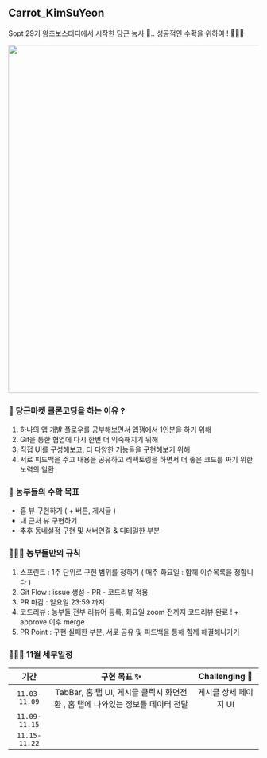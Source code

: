 ## Carrot_KimSuYeon
Sopt 29기 왕초보스터디에서 시작한 당근 농사 🥕.. 성공적인 수확을 위하여 ! 👩🏻‍🌾


<img src="https://user-images.githubusercontent.com/81313960/139932433-e762aecc-40b4-4fff-913a-2904c6afa278.jpeg"  width="700">


### 🥕 당근마켓 클론코딩을 하는 이유 ? 

1. 하나의 앱 개발 플로우를 공부해보면서 앱잼에서 1인분을 하기 위해 
2. Git을 통한 협업에 다시 한번 더 익숙해지기 위해 
3. 직접 UI를 구성해보고, 더 다양한 기능들을 구현해보기 위해 
4. 서로 피드백을 주고 내용을 공유하고 리팩토링을 하면서 더 좋은 코드를 짜기 위한 노력의 일환 



### 🥕 농부들의 수확 목표 

- 홈 뷰 구현하기 ( + 버튼, 게시글 )  
- 내 근처 뷰 구현하기    
- 추후 동네설정 구현 및 서버연결 & 디테일한 부분   




### 👩🏻‍🌾 농부들만의 규칙 

1. 스프린트 : 1주 단위로 구현 범위를 정하기 ( 매주 화요일 : 함께 이슈목록을 정합니다 ) 
2. Git Flow : issue 생성 - PR - 코드리뷰 적용
3. PR 마감 : 일요일 23:59 까지
4. 코드리뷰 : 농부들 전부 리뷰어 등록, 화요일 zoom 전까지 코드리뷰 완료 ! + approve 이후 merge 
5. PR Point : 구현 실패한 부분, 서로 공유 및 피드백을 통해 함께 해결해나가기 




### 👩🏻‍🌾 11월 세부일정 

| 기간 | 구현 목표 ✨ | Challenging 🥕 | 
|:---:|:---:|:---:|
|`11.03-11.09`| TabBar, 홈 탭 UI, 게시글 클릭시 화면전환 , 홈 탭에 나와있는 정보들 데이터 전달 | 게시글 상세 페이지 UI |
|`11.09-11.15`|||
|`11.15-11.22`|||
